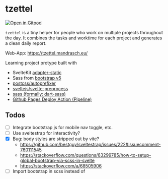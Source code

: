 # tzettel

[![Open in Gitpod](https://gitpod.io/button/open-in-gitpod.svg)](https://gitpod.io/#https://github.com/mandrasch/tzettel)

`tzettel` is a tiny helper for people who work on multiple projects throughout the day. It combines the tasks and worktime for each project and generates a clean daily report.

Web-App: https://tzettel.mandrasch.eu/

Learning project protype built with

- SvelteKit [adapter-static](https://github.com/sveltejs/kit/tree/master/packages/adapter-static)
- Sass from [bootstrap v5](https://www.npmjs.com/package/bootstrap)
- [postcss/autoprefixer](https://www.npmjs.com/package/autoprefixer)
- [sveltejs/svelte-preprocess](https://github.com/sveltejs/svelte-preprocess)
- [sass (formally: dart-sass)](https://www.npmjs.com/package/sass)
- [Github Pages Deploy Action (Pipeline)](https://github.com/JamesIves/github-pages-deploy-action)

## Todos

- [ ] Integrate bootstrap js for mobile nav toggle, etc.
- [ ] Use sveltestrap for interactivity?
- [x] Bug: body styles are stripped out by vite?
  - https://github.com/bestguy/sveltestrap/issues/222#issuecomment-760111545
  - https://stackoverflow.com/questions/63299785/how-to-setup-global-bootstrap-via-scss-in-svelte
  - https://stackoverflow.com/a/68505906
- [ ] Import bootstrap in scss instead of <script>? https://github.com/Dax89/electron-sveltekit
- [ ] Use svelte-boostrap adder?! https://github.com/svelte-add/bootstrap
- [x] Highlight parsing result - not a good idea regards a11y? https://codersblock.com/blog/highlight-text-inside-a-textarea/
  - https://bitsofco.de/a-one-line-solution-to-highlighting-search-matches/
  - https://www.w3schools.com/tags/tag_mark.asp
  - https://www.the-art-of-web.com/javascript/search-highlight/
- [x] Compare lines in textarea with result? Show possible error?
- [ ] Add setting for start time of day or take it from report?
- [ ] Add setting to include automatic breaks after x time (with warning about health)
- [ ] Add local storage option?
- [ ] Add warning if user closes page?
- [ ] Add warning if time entries are overlapping?
- [ ] Integrate / experiment with multilanguage?

## Preview the build locally

- `npm run build`
- `npm run preview`
- navigate to `https://localhost:3000/tzettel`

# create-svelte

Everything you need to build a Svelte project, powered by [`create-svelte`](https://github.com/sveltejs/kit/tree/master/packages/create-svelte);

## Creating a project

If you're seeing this, you've probably already done this step. Congrats!

```bash
# create a new project in the current directory
npm init svelte@next

# create a new project in my-app
npm init svelte@next my-app
```

> Note: the `@next` is temporary

## Developing

Once you've created a project and installed dependencies with `npm install` (or `pnpm install` or `yarn`), start a development server:

```bash
npm run dev

# or start the server and open the app in a new browser tab
npm run dev -- --open
```

## Building

Before creating a production version of your app, install an [adapter](https://kit.svelte.dev/docs#adapters) for your target environment. Then:

```bash
npm run build
```

> You can preview the built app with `npm run preview`, regardless of whether you installed an adapter. This should _not_ be used to serve your app in production.
